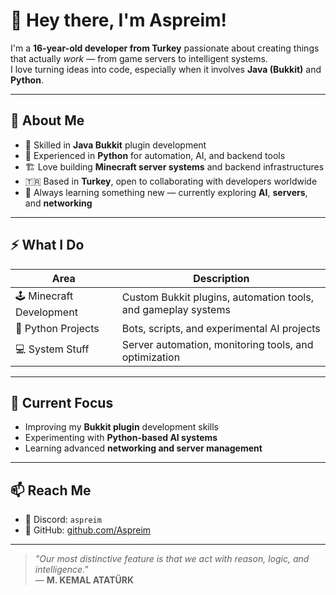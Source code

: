 # 👋 Hey there, I'm Aspreim!

I'm a **16-year-old developer from Turkey** passionate about creating things that actually *work* — from game servers to intelligent systems.  
I love turning ideas into code, especially when it involves **Java (Bukkit)** and **Python**.

---

## 🧠 About Me

- 🧩 Skilled in **Java Bukkit** plugin development  
- 🐍 Experienced in **Python** for automation, AI, and backend tools  
- 🏗️ Love building **Minecraft server systems** and backend infrastructures  
- 🇹🇷 Based in **Turkey**, open to collaborating with developers worldwide  
- 💭 Always learning something new — currently exploring **AI**, **servers**, and **networking**

---

## ⚡ What I Do

| Area | Description |
|------|--------------|
| 🕹️ Minecraft Development | Custom Bukkit plugins, automation tools, and gameplay systems |
| 🧬 Python Projects | Bots, scripts, and experimental AI projects |
| 💻 System Stuff | Server automation, monitoring tools, and optimization |

---

## 🚀 Current Focus

- Improving my **Bukkit plugin** development skills  
- Experimenting with **Python-based AI systems**  
- Learning advanced **networking and server management**  

---

## 📫 Reach Me

- 💬 Discord: `aspreim`  
- 🐙 GitHub: [github.com/Aspreim](https://github.com/Aspreim)

---

> _"Our most distinctive feature is that we act with reason, logic, and intelligence."_  
> — **M. KEMAL ATATÜRK**
